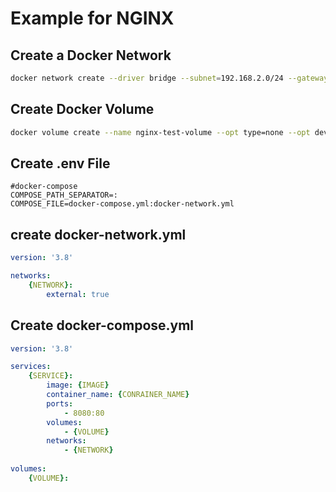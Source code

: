 # Example for NGINX

## Create a Docker Network

```bash
docker network create --driver bridge --subnet=192.168.2.0/24 --gateway=192.168.2.1 nginx-test-net
```

## Create Docker Volume

```bash
docker volume create --name nginx-test-volume --opt type=none --opt device=/etc/docker/container/nginx-test/volume --opt o=bind
```

## Create .env File

```
#docker-compose
COMPOSE_PATH_SEPARATOR=:
COMPOSE_FILE=docker-compose.yml:docker-network.yml
```

## create docker-network.yml

```yml
version: '3.8'

networks:
    {NETWORK}:
        external: true
```

## Create docker-compose.yml

```yml
version: '3.8'

services:
    {SERVICE}:
        image: {IMAGE}
        container_name: {CONRAINER_NAME}
        ports: 
            - 8080:80
        volumes:
            - {VOLUME}
        networks:
            - {NETWORK}
        
volumes:
    {VOLUME}:
```
